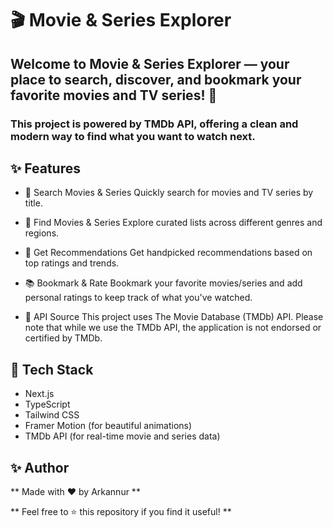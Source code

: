 # 🎬 Movie & Series Explorer
## Welcome to Movie & Series Explorer — your place to search, discover, and bookmark your favorite movies and TV series! 🚀

### This project is powered by TMDb API, offering a clean and modern way to find what you want to watch next.

## ✨ Features
- 🔎 Search Movies & Series
Quickly search for movies and TV series by title.

- 🎥 Find Movies & Series
Explore curated lists across different genres and regions.

- 🌟 Get Recommendations
Get handpicked recommendations based on top ratings and trends.

- 📚 Bookmark & Rate
Bookmark your favorite movies/series and add personal ratings to keep track of what you've watched.

- 🔗 API Source
This project uses The Movie Database (TMDb) API.
Please note that while we use the TMDb API, the application is not endorsed or certified by TMDb.

## 🚀 Tech Stack
- Next.js
- TypeScript
- Tailwind CSS
- Framer Motion (for beautiful animations)
- TMDb API (for real-time movie and series data)

## ✨ Author
** Made with ❤️ by Arkannur **

** Feel free to ⭐️ this repository if you find it useful! **

